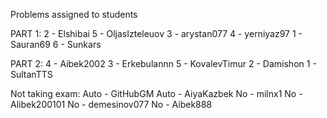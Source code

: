 Problems assigned to students

PART 1:
2 - Elshibai
5 - OljasIzteleuov
3 - arystan077
4 - yerniyaz97
1 - Sauran69
6 - Sunkars

PART 2:
4 - Aibek2002
3 - Erkebulannn
5 - KovalevTimur
2 - Damishon
1 - SultanTTS

Not taking exam:
Auto - GitHubGM
Auto - AiyaKazbek
No - milnx1 
No - Alibek200101
No - demesinov077
No - Aibek888
